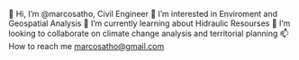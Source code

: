 👋 Hi, I’m @marcosatho, Civil Engineer
👀 I’m interested in Enviroment and Geospatial Analysis
🌱 I’m currently learning about Hidraulic Resourses
💞️ I’m looking to collaborate on climate change analysis and territorial planning
📫 How to reach me marcosatho@gmail.com 

<!---
marcosatho/marcosatho is a ✨ special ✨ repository because its `README.md` (this file) appears on your GitHub profile.
You can click the Preview link to take a look at your changes.
--->
